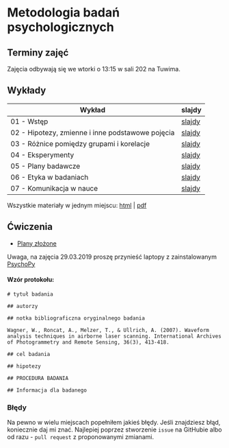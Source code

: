 # Metodologia badań psychologicznych


## Terminy zajęć

Zajęcia odbywają się we wtorki o 13:15 w sali 202 na Tuwima.


## Wykłady

Wykład | slajdy
------ | --------
01 - Wstęp | [slajdy](w01_intro.html)
02 - Hipotezy, zmienne i inne podstawowe pojęcia | [slajdy](w02.html)
03 - Różnice pomiędzy grupami i korelacje | [slajdy](w03.html)
04 - Eksperymenty | [slajdy](w04.html)
05 - Plany badawcze | [slajdy](w05.html)
06 - Etyka w badaniach | [slajdy](w06.html)
07 - Komunikacja w nauce | [slajdy](w07.html)

Wszystkie materiały w jednym miejscu: [html](mbp_all.html) | [pdf](mbp_all.pdf)

## Ćwiczenia

- [Plany złożone](cw/plany_zlozone.html)

Uwaga, na zajęcia 29.03.2019 proszę przynieść laptopy z zainstalowanym [PsychoPy](https://www.psychopy.org/installation.html)

#### Wzór protokołu:

```
# tytuł badania

## autorzy

## notka bibliograficzna oryginalnego badania

Wagner, W., Roncat, A., Melzer, T., & Ullrich, A. (2007). Waveform analysis techniques in airborne laser scanning. International Archives of Photogrammetry and Remote Sensing, 36(3), 413-418.

## cel badania

## hipotezy

## PROCEDURA BADANIA

## Informacja dla badanego
```


### Błędy
Na pewno w wielu miejscach popełniłem jakieś błędy. Jeśli znajdziesz błąd, koniecznie daj mi znać. Najlepiej poprzez stworzenie `issue` na GitHubie albo od razu - `pull request` z proponowanymi zmianami.
